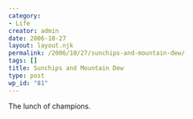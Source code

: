 ```yaml
---
category:
- Life
creator: admin
date: 2006-10-27
layout: layout.njk
permalink: /2006/10/27/sunchips-and-mountain-dew/
tags: []
title: Sunchips and Mountain Dew
type: post
wp_id: "81"
---
```


The lunch of champions.
